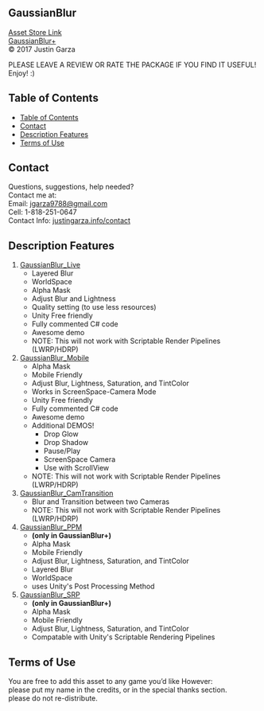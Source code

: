  GaussianBlur
-------------------------------------
[Asset Store Link](http://u3d.as/yJk)  
[GaussianBlur+](http://u3d.as/1wQD)  
© 2017 Justin Garza

PLEASE LEAVE A REVIEW OR RATE THE PACKAGE IF YOU FIND IT USEFUL!
Enjoy! :)


## Table of Contents

 * [Table of Contents](#table-of-contents)
 * [Contact](#contact)
 * [Description Features](#description-features)
 * [Terms of Use](#terms-of-use)

## Contact

Questions, suggestions, help needed?  
Contact me at:  
Email: jgarza9788@gmail.com  
Cell: 1-818-251-0647  
Contact Info: [justingarza.info/contact](http://justingarza.info/contact/)

## Description Features

1. [GaussianBlur_Live](https://github.com/jgarza9788/GaussianBlur_Demo/blob/master/GaussianBlur_Live.md)
	* Layered Blur
	* WorldSpace
	* Alpha Mask
	* Adjust Blur and Lightness
	* Quality setting (to use less resources)
	* Unity Free friendly
	* Fully commented C# code
	* Awesome demo
	* NOTE: This will not work with Scriptable Render Pipelines (LWRP/HDRP)
2. [GaussianBlur_Mobile](https://github.com/jgarza9788/GaussianBlur_Demo/blob/master/GaussianBlur_Mobile.md)
	* Alpha Mask
	* Mobile Friendly 
	* Adjust Blur, Lightness, Saturation, and TintColor
	* Works in ScreenSpace-Camera Mode 
	* Unity Free friendly
	* Fully commented C# code
	* Awesome demo
    * Additional DEMOS!  
        * Drop Glow
        * Drop Shadow
        * Pause/Play 
        * ScreenSpace Camera
        * Use with ScrollView
    * NOTE: This will not work with Scriptable Render Pipelines (LWRP/HDRP)
3. [GaussianBlur_CamTransition](https://github.com/jgarza9788/GaussianBlur_Demo/blob/master/GaussianBlur_CamTransition.md)
    * Blur and Transition between two Cameras
    * NOTE: This will not work with Scriptable Render Pipelines (LWRP/HDRP)
4. [GaussianBlur_PPM](https://github.com/jgarza9788/GaussianBlur_Demo/blob/master/GaussianBlur_PPM.md)
    * **(only in GaussianBlur+)**
	* Alpha Mask
	* Mobile Friendly 
	* Adjust Blur, Lightness, Saturation, and TintColor
    * Layered Blur
    * WorldSpace
    * uses Unity's Post Processing Method
5. [GaussianBlur_SRP](https://github.com/jgarza9788/GaussianBlur_Demo/blob/master/GaussianBlur_SRP.md)
   * **(only in GaussianBlur+)**
   * Alpha Mask
   * Mobile Friendly 
   * Adjust Blur, Lightness, Saturation, and TintColor 
   * Compatable with Unity's Scriptable Rendering Pipelines 



## Terms of Use

You are free to add this asset to any game you’d like
However:  
please put my name in the credits, or in the special thanks section.  
please do not re-distribute.  




